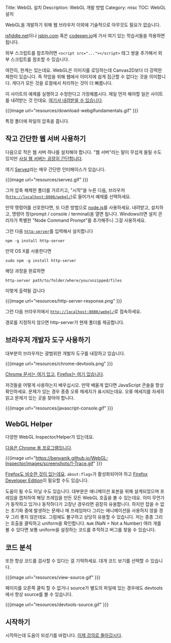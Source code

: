 Title: WebGL 설치
Description: WebGL 개발 방법
Category: misc
TOC: WebGL 설치


WebGL을 개발하기 위해 웹 브라우저 이외에 기술적으로 아무것도 필요가 없습니다.

[jsfiddle.net](https://jsfiddle.net/greggman/8djzyjL3/)이나 [jsbin.com](http://jsbin.com)
혹은 [codepen.io](http://codepen.io/greggman/pen/YGQjVV)에 가서 여기 있는 학습서들을 적용하면 됩니다.

외부 스크립트를 참조하려면 `<script src="..."></script>` 태그 쌍을 추가해서 외부 스크립트를 참조할 수 있습니다.

여전히, 한계는 있는데요.
WebGL은 이미지를 로딩하는데 Canvas2D보다 더 강력한 제한이 있습니다.
즉 작업을 위해 웹에서 이미지에 쉽게 접근할 수 없다는 것을 의미합니다.
게다가 모든 것을 로컬에서 처리하는 것이 더 빠릅니다.

이 사이트의 예제를 실행하고 수정한다고 가정해봅시다.
제일 먼저 해야할 일은 사이트를 내려받는 것 인데요.
[여기서 내려받을 수 있습니다](https://github.com/greggman/webgl-fundamentals/).

{{{image url="resources/download-webglfundamentals.gif" }}}

특정 폴더에 파일의 압축을 풉니다.

## 작고 간단한 웹 서버 사용하기

다음으로 작은 웹 서버 하나를 설치해야 합니다.
"웹 서버"라는 말이 무섭게 들릴 수도 있지만 [사실 웹 서버는 굉장히 간단합니다](http://games.greggman.com/game/saving-and-loading-files-in-a-web-page/).

여기 [Servez](https://greggman.github.io/servez)라는 매우 간단한 인터페이스가 있습니다.

{{{image url="resources/servez.gif" }}}

그저 압축 해제한 폴더를 가르키고, "시작"을 누른 다음, 브라우저([`http://localhost:8080/webgl/`](http://localhost:8080/webgl/))로 들어가서 예제를 선택하세요.

만약 명령어를 선호한다면, 또 다른 방법으로 [node.js](https://nodejs.org)를 사용하세요.
내려받고, 설치하고, 명령어 창(prompt / console / terminal)을 열면 됩니다.
Windows라면 설치 관리자가 특별한 "Node Command Prompt"를 추가해주니 그걸 사용하세요.

그런 다음 [`http-server`](https://github.com/indexzero/http-server)를 입력해서 설치합니다

    npm -g install http-server

만약 OS X를 사용한다면

    sudo npm -g install http-server

해당 과정을 완료하면

    http-server path/to/folder/where/you/unzipped/files

이렇게 출력될 겁니다

{{{image url="resources/http-server-response.png" }}}

그런 다음 브라우저에서 [`http://localhost:8080/webgl/`](http://localhost:8080/webgl/)로 접속하세요.

경로를 지정하지 않으면 http-server가 현재 폴더를 제공합니다.

## 브라우저 개발자 도구 사용하기

대부분의 브라우저는 광범위한 개발자 도구를 내장하고 있습니다.

{{{image url="resources/chrome-devtools.png" }}}

[Chrome 문서는 여기 있고](https://developers.google.com/web/tools/chrome-devtools/), [Firefox는 여기 있습니다](https://developer.mozilla.org/en-US/docs/Tools).

저것들을 어떻게 사용하는지 배우십시오.
만약 배울게 없다면 JavaScript 콘솔을 항상 확인하세요.
문제가 있는 경우 종종 오류 메세지가 표시되는데요.
오류 메세지를 자세히 읽고 문제가 있는 곳을 찾아야 합니다.

{{{image url="resources/javascript-console.gif" }}}

## WebGL Helper

다양한 WebGL Inspector/Helper가 있는데요.

[다음은 Chrome 용 프로그램입니다](https://benvanik.github.io/WebGL-Inspector/).

{{{image url="https://benvanik.github.io/WebGL-Inspector/images/screenshots/1-Trace.gif" }}}

[Firefox도 비슷한 것이 있는데요](https://hacks.mozilla.org/2014/03/introducing-the-canvas-debugger-in-firefox-developer-tools/).
`about:flags`가 활성화되어야 하고 [Firefox Developer Edition](https://www.mozilla.org/en-US/firefox/developer/)이 필요할 수도 있습니다.

도움이 될 수도 아닐 수도 있습니다.
대부분은 애니메이션 표본을 위해 설계되었으며 프레임을 캡처하여 해당 프레임을 만든 모든 WebGL 호출을 볼 수 있는데요.
이미 무언가가 동작하고 있거나 동작하다가 고장난 경우라면 굉장히 유용합니다.
하지만 잡을 수 없는 초기화 중에 발생하는 문제나 매 프레임마다 그리는 애니메이션을 사용하지 않을 경우 그리 좋지 않은데요.
그럼에도 불구하고 상당히 유용할 수 있습니다.
저는 종종 그리는 호출을 클릭하고 uniform을 확인합니다.
`NaN` (NaN = Not a Number) 여러 개를 볼 수 있다면 보통 uniform을 설정하는 코드를 추적하고 버그를 찾을 수 있습니다.

## 코드 분석

또한 항상 코드를 검사할 수 있다는 걸 기억하세요.
대개 코드 보기를 선택할 수 있습니다.

{{{image url="resources/view-source.gif" }}}

페이지를 오른쪽 클릭 할 수 없거나 source가 별도의 파일에 있는 경우에도 devtools에서 항상 source를 볼 수 있습니다.

{{{image url="resources/devtools-source.gif" }}}

## 시작하기

시작하는데 도움이 되셨기를 바랍니다. [이제 강의로 돌아갑시다](index.html).

